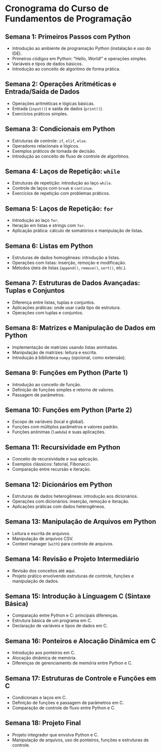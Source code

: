# Cronograma do Curso de Fundamentos de Programação

## Semana 1: Primeiros Passos com Python
- Introdução ao ambiente de programação Python (instalação e uso do IDE).
- Primeiros códigos em Python: "Hello, World!" e operações simples.
- Variáveis e tipos de dados básicos.
- Introdução ao conceito de algoritmo de forma prática.

## Semana 2: Operações Aritméticas e Entrada/Saída de Dados
- Operações aritméticas e lógicas básicas.
- Entrada (`input()`) e saída de dados (`print()`).
- Exercícios práticos simples.

## Semana 3: Condicionais em Python
- Estruturas de controle: `if`, `elif`, `else`.
- Operadores relacionais e lógicos.
- Exemplos práticos de tomada de decisão.
- Introdução ao conceito de fluxo de controle de algoritmos.

## Semana 4: Laços de Repetição: `while`
- Estruturas de repetição: introdução ao laço `while`.
- Controle de laços com `break` e `continue`.
- Exercícios de repetição com problemas práticos.

## Semana 5: Laços de Repetição: `for`
- Introdução ao laço `for`.
- Iteração em listas e strings com `for`.
- Aplicação prática: cálculo de somatórios e manipulação de listas.

## Semana 6: Listas em Python
- Estruturas de dados homogêneas: introdução a listas.
- Operações com listas: inserção, remoção e modificação.
- Métodos úteis de listas (`append()`, `remove()`, `sort()`, etc.).

## Semana 7: Estruturas de Dados Avançadas: Tuplas e Conjuntos
- Diferença entre listas, tuplas e conjuntos.
- Aplicações práticas: onde usar cada tipo de estrutura.
- Operações com tuplas e conjuntos.

## Semana 8: Matrizes e Manipulação de Dados em Python
- Implementação de matrizes usando listas aninhadas.
- Manipulação de matrizes: leitura e escrita.
- Introdução à biblioteca `numpy` (opcional, como extensão).

## Semana 9: Funções em Python (Parte 1)
- Introdução ao conceito de função.
- Definição de funções simples e retorno de valores.
- Passagem de parâmetros.

## Semana 10: Funções em Python (Parte 2)
- Escopo de variáveis (local e global).
- Funções com múltiplos parâmetros e valores padrão.
- Funções anônimas (`lambda`) e suas aplicações.

## Semana 11: Recursividade em Python
- Conceito de recursividade e sua aplicação.
- Exemplos clássicos: fatorial, Fibonacci.
- Comparação entre recursão e iteração.

## Semana 12: Dicionários em Python
- Estruturas de dados heterogêneas: introdução aos dicionários.
- Operações com dicionários: inserção, remoção e iteração.
- Aplicações práticas com dados heterogêneos.

## Semana 13: Manipulação de Arquivos em Python
- Leitura e escrita de arquivos.
- Manipulação de arquivos CSV.
- Context manager (`with`) para controle de arquivos.

## Semana 14: Revisão e Projeto Intermediário
- Revisão dos conceitos até aqui.
- Projeto prático envolvendo estruturas de controle, funções e manipulação de dados.

## Semana 15: Introdução à Linguagem C (Sintaxe Básica)
- Comparação entre Python e C: principais diferenças.
- Estrutura básica de um programa em C.
- Declaração de variáveis e tipos de dados em C.

## Semana 16: Ponteiros e Alocação Dinâmica em C
- Introdução aos ponteiros em C.
- Alocação dinâmica de memória.
- Diferenças de gerenciamento de memória entre Python e C.

## Semana 17: Estruturas de Controle e Funções em C
- Condicionais e laços em C.
- Definição de funções e passagem de parâmetros em C.
- Comparação de controle de fluxo entre Python e C.

## Semana 18: Projeto Final
- Projeto integrador que envolva Python e C.
- Manipulação de arquivos, uso de ponteiros, funções e estruturas de controle.

